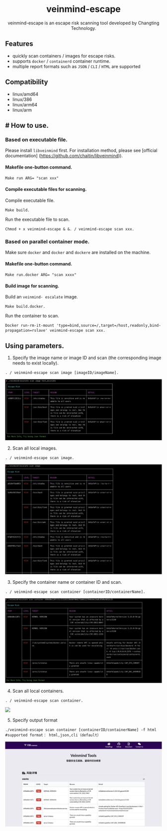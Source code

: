 
<h1 align="center"> veinmind-escape </h1>

<p align="center">
veinmind-escape is an escape risk scanning tool developed by Changting Technology.
</p>

## Features

- quickly scan containers / images for escape risks.
- supports `docker` / `containerd` container runtime.
- multiple report formats such as `JSON` / `CLI` / `HTML` are supported

## Compatibility

- linux/amd64
- linux/386
- linux/arm64
- linux/arm

## # How to use.

### Based on executable file.

Please install `libveinmind` first. For installation method, please see [official documentation] (https://github.com/chaitin/libveinmind)).
#### Makefile one-button command.

```
Make run ARG= "scan xxx"
```
#### Compile executable files for scanning.

Compile executable file.
```
Make build.
```
Run the executable file to scan.
```
Chmod + x veinmind-escape & &. / veinmind-escape scan xxx.
```
### Based on parallel container mode.
Make sure `docker` and `docker` and `dockere` are installed on the machine.
#### Makefile one-button command.
```
Make run.docker ARG= "scan xxxx"
```
#### Build image for scanning.
Build an `veinmind- escalate` image.
```
Make build.docker.
```
Run the container to scan.
```
Docker run-rm-it-mount 'type=bind,source=/,target=/host,readonly,bind-propagation=rslave' veinmind-escape scan xxx.
```

## Using parameters.

1. Specify the image name or image ID and scan (the corresponding image needs to exist locally).

```
. / veinmind-escape scan image [imageID/imageName].
```
![](../../../docs/veinmind-escape/veinmind-escape_scan_image_01.jpg)

2. Scan all local images.

```
. / veinmind-escape scan image.
```
![](../../../docs/veinmind-escape/veinmind-escape_scan_image_02.jpg)

3. Specify the container name or container ID and scan.

```
. / veinmind-escape scan container [containerID/containerName].
```
![](../../../docs/veinmind-escape/veinmind-escape_scan_container_01.jpg)


4. Scan all local containers.

```
. / veinmind-escape scan container.
```
![](../../../docs/veinmind-escape/veinmind-escape_scan_container_02)

5. Specify output format

```
./veinmind-escape scan container [containerID/containerName] -f html
#supported format： html,json,cli（default）
```
![](../../../docs/veinmind-escape/veinmind-escape_format.jpg)
